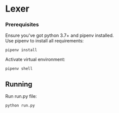 # Lexer

### Prerequisites
Ensure you've got python 3.7+ and pipenv installed.       
Use pipenv to install all requirements:

```
pipenv install
```
Activate virtual environment:
```
pipenv shell
```
## Running

Run run.py file:

```
python run.py
```

